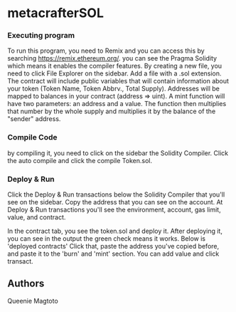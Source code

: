 # metacrafterSOL
### Executing program
To run this program, you need to Remix and you can access this by searching https://remix.ethereum.org/.
you can see the Pragma Solidity which means it enables the compiler features. 
By creating a new file, you need to click File Explorer on the sidebar. Add a file with a .sol extension. 
The contract will include public variables that will contain information about your token (Token Name, Token Abbrv., Total Supply).
Addresses will be mapped to balances in your contract (address => uint).
A mint function will have two parameters: an address and a value. 
The function then multiplies that number by the whole supply and multiplies it by the balance of the "sender" address.
### Compile Code
by compiling it, you need to click on the sidebar the Solidity Compiler. Click the auto compile and click the compile Token.sol.
### Deploy & Run
Click the Deploy & Run transactions below the Solidity Compiler that you'll see on the sidebar. Copy the address that you can see on the account. 
At Deploy & Run transactions you'll see the environment, account, gas limit, value, and contract. 

In the contract tab, you see the token.sol and deploy it. After deploying it, you can see in the output the green check means it works. 
Below is 'deployed contracts' Click that, paste the address you've copied before, and paste it to the 'burn' and 'mint' section. You can add value and click transact.


## Authors
Queenie Magtoto
